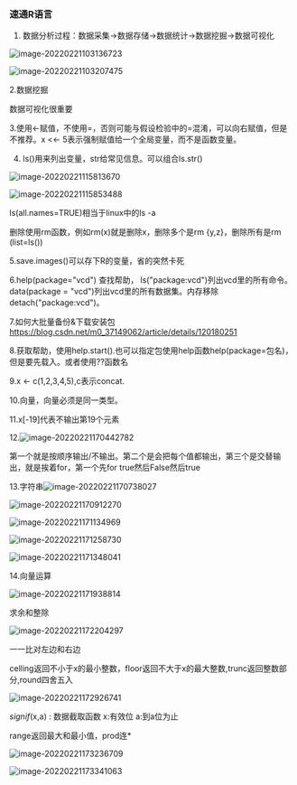 ### 速通R语言

1. 数据分析过程：数据采集->数据存储->数据统计->数据挖掘->数据可视化

![image-20220221103136723](C:\Users\rina\AppData\Roaming\Typora\typora-user-images\image-20220221103136723.png)

![image-20220221103207475](C:\Users\rina\AppData\Roaming\Typora\typora-user-images\image-20220221103207475.png)

2.数据挖掘

数据可视化很重要

3.使用<-赋值，不使用=，否则可能与假设检验中的=混淆，可以向右赋值，但是不推荐。x <<- 5表示强制赋值给一个全局变量，而不是函数变量。

4. ls()用来列出变量，str给常见信息。可以组合ls.str()

![image-20220221115813670](C:\Users\rina\AppData\Roaming\Typora\typora-user-images\image-20220221115813670.png)

![image-20220221115853488](C:\Users\rina\AppData\Roaming\Typora\typora-user-images\image-20220221115853488.png)

ls(all.names=TRUE)相当于linux中的ls -a

删除使用rm函数，例如rm(x)就是删除x，删除多个是rm {y,z}，删除所有是rm (list=ls())

5.save.images()可以存下R的变量，省的突然卡死

6.help(package="vcd") 查找帮助， ls("package:vcd")列出vcd里的所有命令。data(package = "vcd")列出vcd里的所有数据集。内存移除detach("package:vcd")。

7.如何大批量备份&下载安装包 https://blog.csdn.net/m0_37149062/article/details/120180251

8.获取帮助，使用help.start().也可以指定包使用help函数help(package=包名)，但是要先载入。或者使用??函数名

9.x <- c(1,2,3,4,5),c表示concat.

10.向量，向量必须是同一类型。

11.x[-19]代表不输出第19个元素

12.![image-20220221170442782](C:\Users\rina\AppData\Roaming\Typora\typora-user-images\image-20220221170442782.png)

第一个就是按顺序输出/不输出。第二个是会把每个值都输出，第三个是交替输出，就是挨着for，第一个先for true然后False然后true

13.字符串![image-20220221170738027](C:\Users\rina\AppData\Roaming\Typora\typora-user-images\image-20220221170738027.png)

![image-20220221170912270](C:\Users\rina\AppData\Roaming\Typora\typora-user-images\image-20220221170912270.png)

![image-20220221171134969](C:\Users\rina\AppData\Roaming\Typora\typora-user-images\image-20220221171134969.png)

![image-20220221171258730](C:\Users\rina\AppData\Roaming\Typora\typora-user-images\image-20220221171258730.png)

![image-20220221171348041](C:\Users\rina\AppData\Roaming\Typora\typora-user-images\image-20220221171348041.png)

14.向量运算

![image-20220221171938814](C:\Users\rina\AppData\Roaming\Typora\typora-user-images\image-20220221171938814.png)

求余和整除

![image-20220221172204297](C:\Users\rina\AppData\Roaming\Typora\typora-user-images\image-20220221172204297.png)

一一比对左边和右边



celling返回不小于x的最小整数，floor返回不大于x的最大整数,trunc返回整数部分,round四舍五入

![image-20220221172926741](C:\Users\rina\AppData\Roaming\Typora\typora-user-images\image-20220221172926741.png)

 *signif*(x,a) : 数据截取函数 x:有效位 a:到a位为止

range返回最大和最小值，prod连*

![image-20220221173236709](C:\Users\rina\AppData\Roaming\Typora\typora-user-images\image-20220221173236709.png)

![image-20220221173341063](C:\Users\rina\AppData\Roaming\Typora\typora-user-images\image-20220221173341063.png)